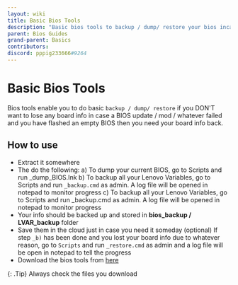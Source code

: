 ```yaml
---
layout: wiki
title: Basic Bios Tools
description: "Basic bios tools to backup / dump/ restore your bios incase of a bios failure"
parent: Bios Guides
grand-parent: Basics
contributors:
discord: pppig233666#9264
---
```


# Basic Bios Tools

Bios tools enable you to do basic ``backup / dump/ restore`` if you DON'T want to lose any board info in case a BIOS update / mod / whatever failed and you have flashed an empty BIOS then you need your board info back.

## How to use

- Extract it somewhere
- The do the following:
    a) To dump your current BIOS, go to Scripts and run _dump_BIOS.Ink
    b) To backup all your Lenovo Variables, go to Scripts and run ``_backup.cmd`` as admin. A log file will be opened in notepad to monitor progress
    c) To backup all your Lenovo Variables, go to Scripts and run _backup.cmd as admin. A log file will be opened in notepad to monitor progress
- Your info should be backed up and stored in **bios_backup / LVAR_backup** folder
- Save them in the cloud just in case you need it someday (optional) If step ``_b)`` has been done and you lost your board info due to whatever reason, go to ``Scripts`` and run ``_restore.cmd`` as admin and a log file will be open in notepad to tell the progress
- Download the bios tools from [here](https://laptopwiki.eu/wp-content/uploads/2021/11/BIOS_tools.7z)

{: .Tip}
Always check the files you download
